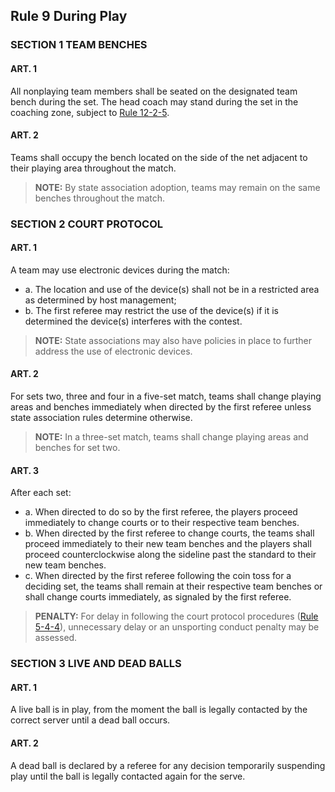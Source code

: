 <!-- Section: Rule 9 During Play -->
## Rule 9 During Play

### SECTION 1 TEAM BENCHES
#### ART. 1
All nonplaying team members shall be seated on the designated team bench during the set. The head coach may stand during the set in the coaching zone, subject to [Rule 12-2-5](#rule-12-2-5).

#### ART. 2
Teams shall occupy the bench located on the side of the net adjacent to their playing area throughout the match. 

> **NOTE:** By state association adoption, teams may remain on the same benches throughout the match.

### SECTION 2 COURT PROTOCOL
#### ART. 1
A team may use electronic devices during the match:
- a. The location and use of the device(s) shall not be in a restricted area as determined by host management;
- b. The first referee may restrict the use of the device(s) if it is determined the device(s) interferes with the contest.

> **NOTE:** State associations may also have policies in place to further address the use of electronic devices.

#### ART. 2
For sets two, three and four in a five-set match, teams shall change playing areas and benches immediately when directed by the first referee unless state association rules determine otherwise.

> **NOTE:** In a three-set match, teams shall change playing areas and benches for set two.

#### ART. 3
After each set:
- a. When directed to do so by the first referee, the players proceed immediately to change courts or to their respective team benches.
- b. When directed by the first referee to change courts, the teams shall proceed immediately to their new team benches and the players shall proceed counterclockwise along the sideline past the standard to their new team benches.
- c. When directed by the first referee following the coin toss for a deciding set, the teams shall remain at their respective team benches or shall change courts immediately, as signaled by the first referee.

> **PENALTY:** For delay in following the court protocol procedures ([Rule 5-4-4](#rule-5-4-4)), unnecessary delay or an unsporting conduct penalty may be assessed.

### SECTION 3 LIVE AND DEAD BALLS
#### ART. 1
A live ball is in play, from the moment the ball is legally contacted by the correct server until a dead ball occurs.

#### ART. 2
A dead ball is declared by a referee for any decision temporarily suspending play until the ball is legally contacted again for the serve.